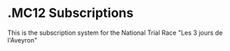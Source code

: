 .MC12 Subscriptions
=========

This is the subscription system for the National 
Trial Race "Les 3 jours de l'Aveyron"


